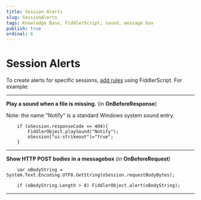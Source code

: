 ```yaml
---
title: Session Alerts
slug: SessionAlerts
tags: Knowledge Base, FiddlerScript, sound, message box
publish: true
ordinal: 6
---
```


Session Alerts
==============

To create alerts for specific sessions, [add rules][1] using FiddlerScript. For example:

* * *

**Play a sound when a file is missing.**
(in **OnBeforeResponse**)

Note: the name "Notify" is a standard Windows system sound entry.

		if (oSession.responseCode == 404){
			FiddlerObject.playSound("Notify");
			oSession["ui-strikeout"]="true"; 
		}

* * *

**Show HTTP POST bodies in a messagebox**
(in **OnBeforeRequest**)

		var oBodyString = System.Text.Encoding.UTF8.GetString(oSession.requestBodyBytes);

		if (oBodyString.Length > 0) FiddlerObject.alert(oBodyString);

* * *
[1]: ../../Extend-Fiddler/AddRules
